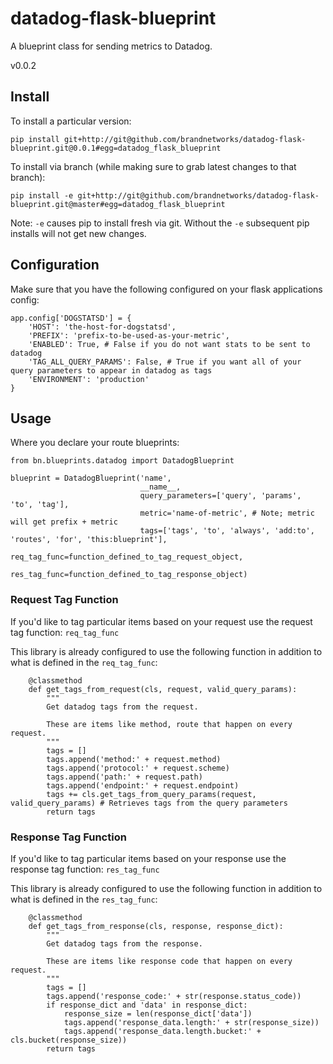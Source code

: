 # datadog-flask-blueprint
A blueprint class for sending metrics to Datadog.

v0.0.2

## Install 

To install a particular version:

```
pip install git+http://git@github.com/brandnetworks/datadog-flask-blueprint.git@0.0.1#egg=datadog_flask_blueprint
```

To install via branch (while making sure to grab latest changes to that branch):

```
pip install -e git+http://git@github.com/brandnetworks/datadog-flask-blueprint.git@master#egg=datadog_flask_blueprint
```

Note: `-e` causes pip to install fresh via git. Without the `-e` subsequent pip installs will not get new changes.

## Configuration

Make sure that you have the following configured on your flask applications config:

```
app.config['DOGSTATSD'] = {
    'HOST': 'the-host-for-dogstatsd',
    'PREFIX': 'prefix-to-be-used-as-your-metric',
    'ENABLED': True, # False if you do not want stats to be sent to datadog
    'TAG_ALL_QUERY_PARAMS': False, # True if you want all of your query parameters to appear in datadog as tags
    'ENVIRONMENT': 'production'
}
```

## Usage

Where you declare your route blueprints:

```
from bn.blueprints.datadog import DatadogBlueprint

blueprint = DatadogBlueprint('name',
                             __name__,
                             query_parameters=['query', 'params', 'to', 'tag'],
                             metric='name-of-metric', # Note; metric will get prefix + metric
                             tags=['tags', 'to', 'always', 'add:to', 'routes', 'for', 'this:blueprint'],
                             req_tag_func=function_defined_to_tag_request_object,
                             res_tag_func=function_defined_to_tag_response_object)
```

### Request Tag Function

If you'd like to tag particular items based on your request use the request tag function: `req_tag_func`

This library is already configured to use the following function in addition to what is defined in the `req_tag_func`:

```
    @classmethod
    def get_tags_from_request(cls, request, valid_query_params):
        """
        Get datadog tags from the request.

        These are items like method, route that happen on every request.
        """
        tags = []
        tags.append('method:' + request.method)
        tags.append('protocol:' + request.scheme)
        tags.append('path:' + request.path)
        tags.append('endpoint:' + request.endpoint)
        tags += cls.get_tags_from_query_params(request, valid_query_params) # Retrieves tags from the query parameters
        return tags
```

### Response Tag Function

If you'd like to tag particular items based on your response use the response tag function: `res_tag_func`

This library is already configured to use the following function in addition to what is defined in the `res_tag_func`:

```
    @classmethod
    def get_tags_from_response(cls, response, response_dict):
        """
        Get datadog tags from the response.

        These are items like response code that happen on every request.
        """
        tags = []
        tags.append('response_code:' + str(response.status_code))
        if response_dict and 'data' in response_dict:
            response_size = len(response_dict['data'])
            tags.append('response_data.length:' + str(response_size))
            tags.append('response_data.length.bucket:' + cls.bucket(response_size))
        return tags
```